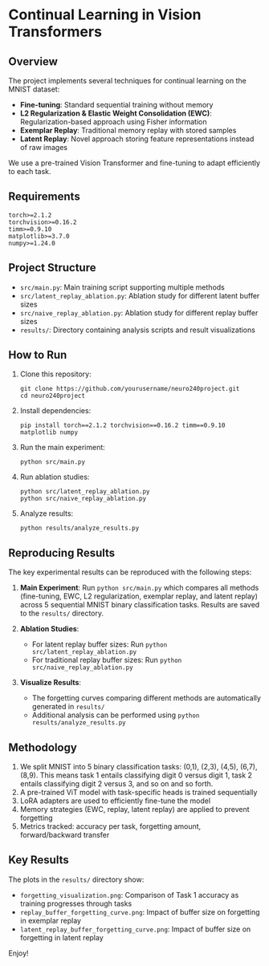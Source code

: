 # Continual Learning in Vision Transformers


## Overview

The project implements several techniques for continual learning on the MNIST dataset:
- **Fine-tuning**: Standard sequential training without memory
- **L2 Regularization & Elastic Weight Consolidation (EWC)**: Regularization-based approach using Fisher information
- **Exemplar Replay**: Traditional memory replay with stored samples
- **Latent Replay**: Novel approach storing feature representations instead of raw images

We use a pre-trained Vision Transformer and fine-tuning to adapt efficiently to each task.

## Requirements

```
torch>=2.1.2
torchvision>=0.16.2
timm>=0.9.10
matplotlib>=3.7.0
numpy>=1.24.0
```

## Project Structure

- `src/main.py`: Main training script supporting multiple methods
- `src/latent_replay_ablation.py`: Ablation study for different latent buffer sizes
- `src/naive_replay_ablation.py`: Ablation study for different replay buffer sizes
- `results/`: Directory containing analysis scripts and result visualizations

## How to Run

1. Clone this repository:
   ```
   git clone https://github.com/yourusername/neuro240project.git
   cd neuro240project
   ```

2. Install dependencies:
   ```
   pip install torch==2.1.2 torchvision==0.16.2 timm==0.9.10 matplotlib numpy
   ```

3. Run the main experiment:
   ```
   python src/main.py
   ```

4. Run ablation studies:
   ```
   python src/latent_replay_ablation.py
   python src/naive_replay_ablation.py
   ```

5. Analyze results:
   ```
   python results/analyze_results.py
   ```

## Reproducing Results

The key experimental results can be reproduced with the following steps:

1. **Main Experiment**: Run `python src/main.py` which compares all methods (fine-tuning, EWC, L2 regularization, exemplar replay, and latent replay) across 5 sequential MNIST binary classification tasks. Results are saved to the `results/` directory.

2. **Ablation Studies**: 
   - For latent replay buffer sizes: Run `python src/latent_replay_ablation.py`
   - For traditional replay buffer sizes: Run `python src/naive_replay_ablation.py`

3. **Visualize Results**:
   - The forgetting curves comparing different methods are automatically generated in `results/`
   - Additional analysis can be performed using `python results/analyze_results.py`

## Methodology

1. We split MNIST into 5 binary classification tasks: (0,1), (2,3), (4,5), (6,7), (8,9). This means task 1 entails classifying digit 0 versus digit 1, task 2 entails classifying digit 2 versus 3, and so on and so forth. 
2. A pre-trained ViT model with task-specific heads is trained sequentially
3. LoRA adapters are used to efficiently fine-tune the model
4. Memory strategies (EWC, replay, latent replay) are applied to prevent forgetting
5. Metrics tracked: accuracy per task, forgetting amount, forward/backward transfer

## Key Results

The plots in the `results/` directory show:
- `forgetting_visualization.png`: Comparison of Task 1 accuracy as training progresses through tasks
- `replay_buffer_forgetting_curve.png`: Impact of buffer size on forgetting in exemplar replay
- `latent_replay_buffer_forgetting_curve.png`: Impact of buffer size on forgetting in latent replay

Enjoy!
